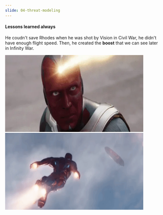 ```yaml
---
slide: 04-threat-modeling
---
```


#### Lessons learned always

He coudn't save Rhodes when he was shot by Vision in Civil War, he didn't have enough flight speed. Then, he created the **boost** that we can see later in Infinity War.

<img src="assets/img/rhodes.webp" style="width:450px;height:250px" />
<img src="assets/img/boost.gif" style="width:450px;height:250px" />
